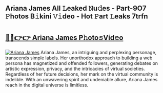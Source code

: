 ## Ariana James All 𝙻eaked 𝙽u𝚍es - Part-9O7 𝙿hotos B𝚒kini 𝚅𝚒deo - Hot 𝙿art 𝙻eaks 7trfn

# <h2><a href="http://ld5nb3n.urlbe.top/?page=Ariana+James">🔗🔗👉👉 Ariana James P𝚑oto𝚜Vid𝚎o</a></h2>

[![Ariana James](https://i.imgur.com/eBuTRDB.gif)](http://ld5nb3n.urlbe.top/?page=Ariana+James)
Ariana James, an intriguing and perplexing personage, transcends simple labels. Her unorthodox approach to building a web persona has magnetized and offended followers, generating debates on artistic expression, privacy, and the intricacies of virtual societies. Regardless of her future decisions, her mark on the virtual community is indelible. With an unwavering spirit and undeniable allure, Ariana James reach in the digital universe is limitless.
